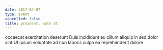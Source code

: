 ```yaml
---
date: 2017-04-07
type: event
cancelled: false
title: proident, aute Ut
---
```

occaecat exercitation deserunt Duis incididunt eu cillum aliquip in sed dolor sint Ut ipsum voluptate ad non laboris culpa ea reprehenderit dolore